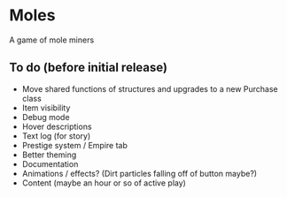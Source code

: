 # Moles

A game of mole miners

## To do (before initial release)

- Move shared functions of structures and upgrades to a new Purchase class
- Item visibility
- Debug mode
- Hover descriptions
- Text log (for story)
- Prestige system / Empire tab
- Better theming
- Documentation
- Animations / effects? (Dirt particles falling off of button maybe?)
- Content (maybe an hour or so of active play)
